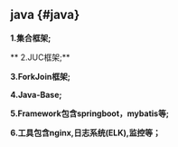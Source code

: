 ## java {#java}

**1.集合框架;**

** 2.JUC框架;**

**3.ForkJoin框架;**

**4.Java-Base;**

**5.Framework包含springboot，mybatis等;**

**6.工具包含nginx,日志系统\(ELK\),监控等；**


